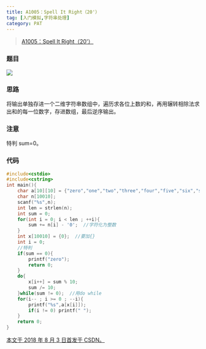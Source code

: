 ```yaml
---
title: A1005：Spell It Right（20'）
tag: [入门模拟,字符串处理]
category: PAT
---
```


>[A1005：Spell It Right（20'）](https://pintia.cn/problem-sets/994805342720868352/problems/994805519074574336)

<!--more-->

### 题目

![](PAT\A1005.png)

### 思路

将输出单独存进一个二维字符串数组中，遍历求各位上数的和，再用辗转相除法求出和的每一位数字，存进数组，最后逆序输出。 

### 注意

特判 sum=0。 

### 代码

```C++
#include<cstdio>
#include<cstring>
int main(){
	char a[10][10] = {"zero","one","two","three","four","five","six","seven","eight","nine"};
	char n[10010];
	scanf("%s",n);
	int len = strlen(n);
	int sum = 0;
	for(int i = 0; i < len ; ++i){
		sum += n[i] - '0';  //字符化为整数
	}
	int x[10010] = {0};  //要加{}
	int i = 0;
	//特判
	if(sum == 0){
		printf("zero");
		return 0;
	}
	do{
		x[i++] = sum % 10;
		sum /= 10;
	}while(sum != 0);  //用do while
	for(i-- ; i >= 0 ; --i){
		printf("%s",a[x[i]]);
		if(i != 0) printf(" ");
	}
	return 0;
}
```

<u>本文于 2018 年 8 月 3 日首发于 [CSDN](https://blog.csdn.net/wonz5130/article/details/81393714)。</u>	
